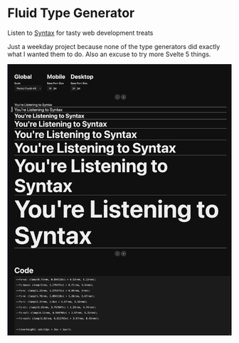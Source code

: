 # Fluid Type Generator

Listen to [Syntax](Syntax.fm) for tasty web development treats

Just a weekday project because none of the type generators did exactly what I wanted them to do. Also an excuse to try more Svelte 5 things.

![Screenshot of Fluid Type Generator](screen.png)
